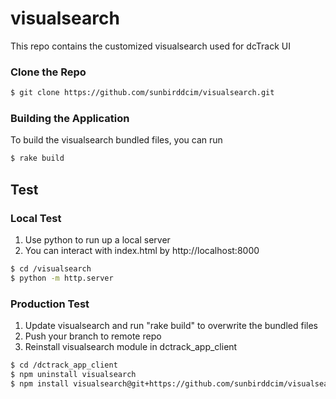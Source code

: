 # visualsearch

This repo contains the customized visualsearch used for dcTrack UI


### Clone the Repo

```bash
$ git clone https://github.com/sunbirddcim/visualsearch.git
```

### Building the Application

To build the visualsearch bundled files, you can run

```bash
$ rake build
```

## Test

### Local Test

1. Use python to run up a local server
2. You can interact with index.html by http://localhost:8000

```bash
$ cd /visualsearch
$ python -m http.server
```

### Production Test

1. Update visualsearch and run "rake build" to overwrite the bundled files
2. Push your branch to remote repo
3. Reinstall visualsearch module in dctrack_app_client

```bash
$ cd /dctrack_app_client
$ npm uninstall visualsearch
$ npm install visualsearch@git+https://github.com/sunbirddcim/visualsearch.git#{your branch name}
```